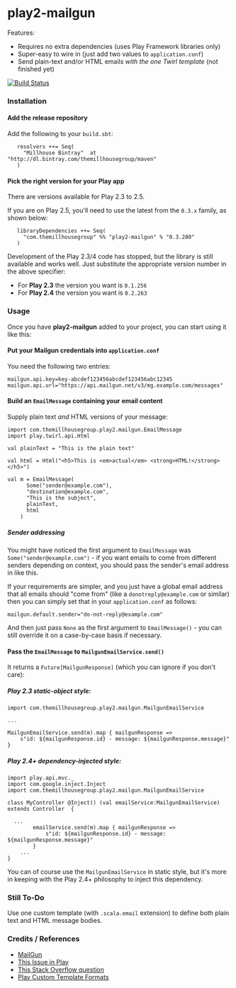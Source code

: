 play2-mailgun
============================

Features:

  - Requires no extra dependencies (uses Play Framework libraries only)
  - Super-easy to wire in (just add two values to `application.conf`)
  - Send plain-text and/or HTML emails _with the one Twirl template_ (not finished yet)

[![Build Status](https://travis-ci.org/themillhousegroup/play2-mailgun.svg?branch=master)](https://travis-ci.org/themillhousegroup/play2-mailgun)



### Installation


#### Add the release repository
Add the following to your ```build.sbt```:

```
   resolvers ++= Seq(
     "Millhouse Bintray"  at "http://dl.bintray.com/themillhousegroup/maven"
   )
```

#### Pick the right version for your Play app
There are versions available for Play 2.3 to 2.5. 

If you are on Play 2.5, you'll need to use the latest from the `0.3.x` family, as shown below:

```
   libraryDependencies ++= Seq(
     "com.themillhousegroup" %% "play2-mailgun" % "0.3.280"
   )

```

Development of the Play 2.3/4 code has stopped, but the library is still available and works well. Just substitute the appropriate version number in the above specifier:

- For **Play 2.3** the version you want is `0.1.256`
- For **Play 2.4** the version you want is `0.2.263`

### Usage

Once you have __play2-mailgun__ added to your project, you can start using it like this:

#### Put your Mailgun credentials into `application.conf`
You need the following two entries:

```
mailgun.api.key=key-abcdef123456abcdef123456abc12345
mailgun.api.url="https://api.mailgun.net/v3/mg.example.com/messages"
```

#### Build an `EmailMessage` containing your email content
Supply plain text _and_ HTML versions of your message:

```
import com.themillhousegroup.play2.mailgun.EmailMessage
import play.twirl.api.Html

val plainText = "This is the plain text"

val html = Html("<h5>This is <em>actual</em> <strong>HTML!</strong></h5>")

val m = EmailMessage(
      Some("sender@example.com"),
      "destination@example.com",
      "This is the subject",
      plainText,
      html
    )
```

##### Sender addressing
You might have noticed the first argument to `EmailMessage` was `Some("sender@example.com")` - 
if you want emails to come from different senders depending on context, you should pass the sender's
email address in like this.

If your requirements are simpler, and you just have a global email address that all emails should "come from"
(like a `donotreply@example.com` or similar) then you can simply set that in your `application.conf` as follows:

```
mailgun.default.sender="do-not-reply@example.com"
```

And then just pass `None` as the first argument to `EmailMessage()` - you can still override it on a case-by-case basis if necessary.


#### Pass the `EmailMessage` to `MailgunEmailService.send()`
It returns a `Future[MailgunResponse]` (which you can ignore if you don't care):

##### Play 2.3 static-object style:

```
import com.themillhousegroup.play2.mailgun.MailgunEmailService

...

MailgunEmailService.send(m).map { mailgunResponse =>
	s"id: ${mailgunResponse.id} - message: ${mailgunResponse.message}"
}
```

##### Play 2.4+ dependency-injected style:

```
import play.api.mvc._
import com.google.inject.Inject
import com.themillhousegroup.play2.mailgun.MailgunEmailService

class MyController @Inject() (val emailService:MailgunEmailService) extends Controller  {

  ...
		emailService.send(m).map { mailgunResponse =>
			s"id: ${mailgunResponse.id} - message: ${mailgunResponse.message}"
		}
	...
}
```

You can of course use the `MailgunEmailService` in static style, but it's more in keeping with the Play
2.4+ philosophy to inject this dependency.

### Still To-Do
Use one custom template (with `.scala.email` extension) to define both plain text and HTML message bodies.

### Credits / References
- [MailGun](http://www.mailgun.com/) 
- [This Issue in Play](https://github.com/playframework/playframework/issues/902)
- [This Stack Overflow question](http://stackoverflow.com/questions/10890362/play-2-0-how-to-post-multipartformdata-using-ws-url-or-ws-wsrequest)
- [Play Custom Template Formats](https://www.playframework.com/documentation/2.3.x/ScalaCustomTemplateFormat)
